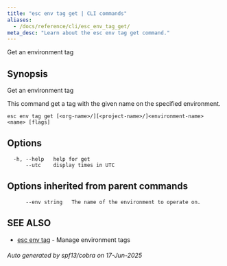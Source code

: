 ```yaml
---
title: "esc env tag get | CLI commands"
aliases:
  - /docs/reference/cli/esc_env_tag_get/
meta_desc: "Learn about the esc env tag get command."
---
```




Get an environment tag

## Synopsis

Get an environment tag

This command get a tag with the given name on the specified environment.

```
esc env tag get [<org-name>/][<project-name>/]<environment-name> <name> [flags]
```

## Options

```
  -h, --help   help for get
      --utc    display times in UTC
```

## Options inherited from parent commands

```
      --env string   The name of the environment to operate on.
```

## SEE ALSO

* [esc env tag](/docs/esc/cli/commands/esc_env_tag/)	 - Manage environment tags

###### Auto generated by spf13/cobra on 17-Jun-2025
